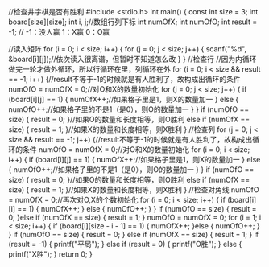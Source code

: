 //检查井字棋是否有胜利
#include <stdio.h>
int main() {
	const int size = 3;
	int board[size][size];
	int i, j;//数组行列下标
	int numOfX;
	int numOfO;
	int result = -1;   //   -1：没人赢  1：X赢  0：O赢

//读入矩阵
	for (i = 0; i < size; i++) {
		for (j = 0; j < size; j++) {
			scanf("%d", &board[i][j]);//依次读入很离谱，但暂时不知道怎么改
		}
	}
//检查行
//因为内循环做完一轮才做外循环，所以行循环在里，列循环在外
	for (i = 0; i < size && result == -1; i++) {//result不等于-1的时候就是有人胜利了，故构成出循环的条件
		numOfO = numOfX = 0;//对O和X的数量初始化
		for (j = 0; j < size; j++) {
			if (board[i][j] == 1) {
				numOfX++;//如果格子里是1，则X的数量加一
			}
			else {
				numOfO++;//如果格子里的不是1（是0），则O的数量加一
			}
		}
		if (numOfO == size) {
			result = 0;
		}//如果O的数量和长度相等，则O胜利
		else if (numOfX == size) {
			result = 1;
		}//如果X的数量和长度相等，则X胜利
	}
//检查列
	for (j = 0; j < size && result == -1; j++) {//result不等于-1的时候就是有人胜利了，故构成出循环的条件
		numOfO = numOfX = 0;//对O和X的数量初始化
		for (i = 0; i < size; i++) {
			if (board[i][j] == 1) {
				numOfX++;//如果格子里是1，则X的数量加一
			}
			else {
				numOfO++;//如果格子里的不是1（是0），则O的数量加一
			}
		}
		if (numOfO == size) {
			result = 0;
		}//如果O的数量和长度相等，则O胜利
		else if (numOfX == size) {
			result = 1;
		}//如果X的数量和长度相等，则X胜利
	}
//检查对角线
		numOfO = numOfX = 0;//再次对O,X的个数初始化
		for (i = 0; i < size; i++) {
			if (board[i][i] == 1) {
				numOfX++;
			}
			else {
				numOfO++;
			}
		}
		if (numOfO == size) {
			result = 0;
		}else if (numOfX == size) {
			result = 1;
		}
			numOfO = numOfX = 0;
			for (i = 1; i < size; i++) {
				if (board[i][size - i - 1] == 1) {
					numOfX++;
				}else {
					numOfO++;
				}
			}
			if (numOfO == size) {
				result = 0;
			}
			else if (numOfX == size) {
				result = 1;
			}
			if (result = -1) {
				printf("平局");
			}
			else if (result = 0) {
				printf("O胜");
			}
			else {
				printf("X胜");
			}
	return 0;
}
